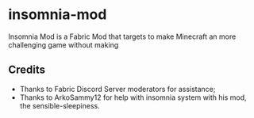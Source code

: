 # insomnia-mod
Insomnia Mod is a Fabric Mod that targets to make Minecraft an more challenging game without making

## Credits
- Thanks to Fabric Discord Server moderators for assistance;
- Thanks to ArkoSammy12 for help with insomnia system with his mod, the sensible-sleepiness.
